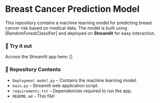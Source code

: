 # Breast Cancer Prediction Model

This repository contains a machine learning model for predicting breast cancer risk based on medical data. The model is built using [RandomForestClassifier] and deployed on **Streamlit** for easy interaction.

### 🚀 Try it out
Access the Streamlit app here: []

### 📂 Repository Contents
- `Deployment model.py` – Contains the machine learning model.
- `main.py` – Streamlit web application script.
- `requirements.txt` – Dependencies required to run the app.
- `README.md` – This file!
